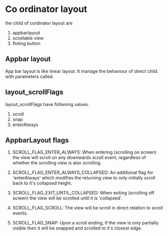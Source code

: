 # Co ordinator layout
 the child of cordinator layout are
 1. appbarlayout
 2. scrollable view
 3. floting button

 ## Appbar layout

 App bar layout is like linear layout. It manage the behaviour of direct child.
 with parameters called.

 ## layout_scrollFlags

 layout_scrollFlags have follwoing values.

 1. scroll
 2. snap
 3. enterAlways

## AppbarLayout flags

1. SCROLL_FLAG_ENTER_ALWAYS: When entering (scrolling on screen) the view will scroll on any downwards scroll event, regardless of whether the scrolling view is also scrolling.

2. SCROLL_FLAG_ENTER_ALWAYS_COLLAPSED: An additional flag for 'enterAlways' which modifies the returning view to only initially scroll back to it's collapsed height.

3. SCROLL_FLAG_EXIT_UNTIL_COLLAPSED: When exiting (scrolling off screen) the view will be scrolled until it is 'collapsed'.

4. SCROLL_FLAG_SCROLL: The view will be scroll in direct relation to scroll events.
5. SCROLL_FLAG_SNAP: Upon a scroll ending, if the view is only partially visible then it will be snapped and scrolled to it's closest edge.




